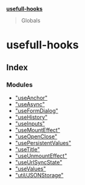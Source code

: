 **[usefull-hooks](README.md)**

> Globals

# usefull-hooks

## Index

### Modules

* ["useAnchor"](modules/_useanchor_.md)
* ["useAsync"](modules/_useasync_.md)
* ["useFormDialog"](modules/_useformdialog_.md)
* ["useHistory"](modules/_usehistory_.md)
* ["useInputs"](modules/_useinputs_.md)
* ["useMountEffect"](modules/_usemounteffect_.md)
* ["useOpenClose"](modules/_useopenclose_.md)
* ["usePersistentValues"](modules/_usepersistentvalues_.md)
* ["useTitle"](modules/_usetitle_.md)
* ["useUnmountEffect"](modules/_useunmounteffect_.md)
* ["useUrlSyncState"](modules/_useurlsyncstate_.md)
* ["useValues"](modules/_usevalues_.md)
* ["util/JSONStorage"](modules/_util_jsonstorage_.md)
